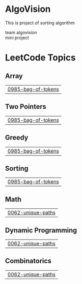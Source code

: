 # AlgoVision
This is project of sorting algorithm</br>

team algovision
</br>
mini project




<!---LeetCode Topics Start-->
# LeetCode Topics
## Array
|  |
| ------- |
| [0985-bag-of-tokens](https://github.com/anand51112/AlgoVision/tree/master/0985-bag-of-tokens) |
## Two Pointers
|  |
| ------- |
| [0985-bag-of-tokens](https://github.com/anand51112/AlgoVision/tree/master/0985-bag-of-tokens) |
## Greedy
|  |
| ------- |
| [0985-bag-of-tokens](https://github.com/anand51112/AlgoVision/tree/master/0985-bag-of-tokens) |
## Sorting
|  |
| ------- |
| [0985-bag-of-tokens](https://github.com/anand51112/AlgoVision/tree/master/0985-bag-of-tokens) |
## Math
|  |
| ------- |
| [0062-unique-paths](https://github.com/anand51112/AlgoVision/tree/master/0062-unique-paths) |
## Dynamic Programming
|  |
| ------- |
| [0062-unique-paths](https://github.com/anand51112/AlgoVision/tree/master/0062-unique-paths) |
## Combinatorics
|  |
| ------- |
| [0062-unique-paths](https://github.com/anand51112/AlgoVision/tree/master/0062-unique-paths) |
<!---LeetCode Topics End-->
